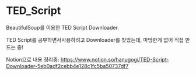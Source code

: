 # TED_Script
BeautifulSoup를 이용한 TED Script Downloader.

TED Script를 공부하면서사용하려고 Downloader를 찾았는데, 마땅한게 없어 직접 만드는 중!

Notion으로 내용 정리중: https://www.notion.so/hanugogi/TED-Script-Downloader-5eb0adf2cebb4e128c1fc5ba50737df7
